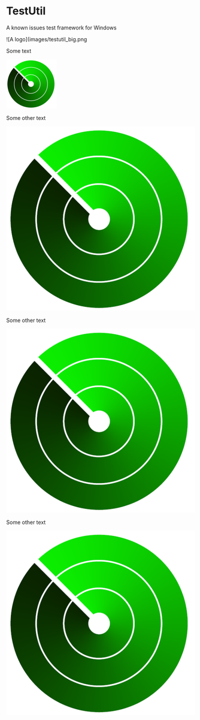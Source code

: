 TestUtil
========

A known issues test framework for Windows

![A logo](images/testutil_big.png

Some text

![B logo](images/testutil_small.png)

Some other text

![A logo ref][_logo_ref]

Some other text

![A logo ref][_logo_ref]

Some other text

![A logo ref][_logo_ref]

[techdocs-image]: https://d3i6fms1cm1j0i.cloudfront.net/github/images/techdocs.png
[_logo_ref]:images/testutil_big.png
